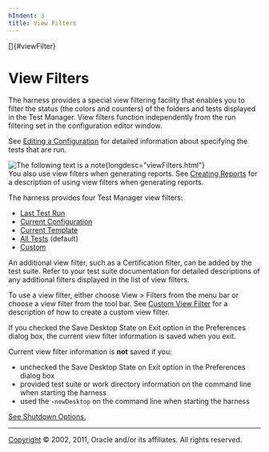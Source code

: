 ```yaml
---
hIndent: 3
title: View Filters
---
```


[]{#viewFilter}

# View Filters

The harness provides a special view filtering facility that enables you to filter the status (the
colors and counters) of the folders and tests displayed in the Test Manager. View filters function
independently from the run filtering set in the configuration editor window.

See [Editing a Configuration](../confEdit/editConfiguration.html) for detailed information about
specifying the tests that are run.

![The following text is a note](../../images/hg_note.gif){longdesc="viewFilters.html"}\
You also use view filters when generating reports. See [Creating Reports](../report/newReports.html)
for a description of using view filters when generating reports.

The harness provides four Test Manager view filters:

-   [Last Test Run](../ui/lastRun.html)
-   [Current Configuration](../ui/currentConfiguration.html)
-   [Current Template](../ui/currentTemplate.html)
-   [All Tests](../ui/allTests.html) (default)
-   [Custom](../ui/customFilters.html)

An additional view filter, such as a Certification filter, can be added by the test suite. Refer to
your test suite documentation for detailed descriptions of any additional filters displayed in the
list of view filters.

To use a view filter, either choose View \> Filters from the menu bar or choose a view filter from
the tool bar. See [Custom View Filter](../ui/customFilters.html) for a description of how to create
a custom view filter.

If you checked the Save Desktop State on Exit option in the Preferences dialog box, the current view
filter information is saved when you exit.

Current view filter information is **not** saved if you:

-   unchecked the Save Desktop State on Exit option in the Preferences dialog box
-   provided test suite or work directory information on the command line when starting the harness
-   used the `-newDesktop` on the command line when starting the harness

[See Shutdown Options.](../ui/appearancePrefs.html#appearancePrefs.shutdown)

----------------------------------------------------------------------------------------------------

[Copyright](../copyright.html) © 2002, 2011, Oracle and/or its affiliates. All rights reserved.
